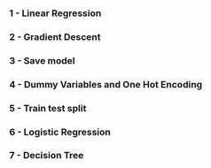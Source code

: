 ### 1 - Linear Regression
### 2 - Gradient Descent 
### 3 - Save model 
### 4 - Dummy Variables and One Hot Encoding
### 5 - Train test split 
### 6 - Logistic Regression 
### 7 - Decision Tree
